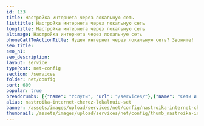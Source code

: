 ```yaml
---
id: 133
title: Настройка интернета через локальную сеть
listtitle: Настройка интернета через локальную сеть
longtitle: Настройка интернета через локальную сеть
altimage: Настройка интернета через локальную сеть
phoneCallToActionTitle: Нуден интернет через локальную сеть? Звоните!
seo_title: 
seo_h1: 
seo_description: 
layout: service
typePost: net-config
section: /services
folder: net/config
sort: 600
popular: true
breadcrumbs: [{"name": "Услуги", "url": "/services/"},{"name": "Сети и интернет", "url": "/services/net/"},{"name": "Настройка", "url":  "/services/net/config/"}]
alias: nastroika-internet-cherez-lokalnuiu-set
banner: /assets/images/upload/services/net/config/nastroika-internet-cherez-lokalnuiu-set.jpg
thumbnail: /assets/images/upload/services/net/config/thumb_nastroika-internet-cherez-lokalnuiu-set.jpg
---
```

